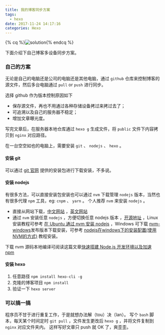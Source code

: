 ```yaml
---
title: 我的博客同步方案
tags:
  - hexo
date: 2017-11-24 14:17:16
categories: Hexo
---
```


{% cq %}![solution](http://iss.kiuber.me/blog/hexo/my_blog_sync_solution.png){% endcq %}

<!-- more -->
下面介绍下自己博客多设备同步方案。

### 自己的方案
无论是自己的电脑还是公司的电脑还是其他电脑，通过 `github` 仓库来控制博客的源文件，然后多台电脑通过 `pull` or `push` 进行同步。

选择 github 作为版本控制原因如下
+ 保存源文件，再也不用通过各种存储设备拷过来拷过去了；
+ 可追溯以及自己的服务器不稳定；
+ 增加文章曝光度。

写完文章后，在服务器本地仓库通过 `hexo g` 生成文件，将 `public` 文件下内容拷贝到 `nginx` 对应路径。

在一台空空如也的电脑上，需要安装 `git` 、 `nodejs` 、 `hexo` 。

#### 安装 git
可以通过 [git 官网](https://git-scm.com/) 提供的安装包进行下载安装，不多说。

#### 安装 nodejs
有很多方法，可以直接安装包安装也可以通过 `nvm` 下载管理 `nodejs` 版本，当然也有很多代理 `npm` 工具，eg: `cnpm` 、 `yarn` 。
个人推荐 `nvm` 来安装 `nodejs` 。
+ 直接从网站下载，[中文网站](http://nodejs.cn/) ，[英文网站](https://nodejs.org/en/)
+ 通过 `nvm` 安装任意 `nodejs` ，方便切换任意 nodejs 版本 ，[开源地址](https://github.com/creationix/nvm) ，Linux 安装教程可参考 [在 Ubuntu 通过 nvm 安装 nodejs](http://blog.kiuber.me/2017/10/30/install-nodejs-on-ubuntu-by-nvm/) ，Windows 可下载 [nvm-windows](https://github.com/coreybutler/nvm-windows/releases)发布版本下载安装，可参考 [nodejs在windows下的安装配置(使用NVM的方式)](http://blog.csdn.net/tyro_java/article/details/51232458) 教程安装。

下载 nvm 源码本地编译可阅读这篇文章[快速搭建 Node.js 开发环境以及加速 npm](https://cnodejs.org/topic/5338c5db7cbade005b023c98)

#### 安装 hexo
1. 任意路径 `npm install hexo-cli -g`
2. 克隆的博客项目 `npm install`
3. 验证一下 `hexo server`

### 可以搞一搞
程序员不甘于进行重复工作，于是就想办法解（tou）决（lan）。
写个 `bash` 脚本，每天某个时间定时 `git pull` ，文件发生更改后 `hexo g` ，并将文件复制到 `nginx` 对应文件夹内。
这样写好文章只 push 就 OK 了，爽歪歪。

